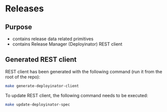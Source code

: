 # Releases

## Purpose

- contains release data related primitives
- contains Release Manager (Deployinator) REST client

## Generated REST client

REST client has been generated with the following command (run it from the root of the repo):
```bash
make generate-deployinator-client
```

To update REST client, the following command needs to be executed:
```bash
make update-deployinator-spec
```
